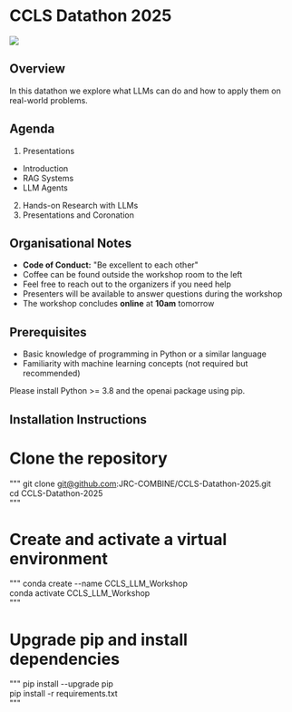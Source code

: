 # CCLS Datathon 2025

![](https://www.ccls.rwth-aachen.de/global/show_picture.asp?id=aaaaaaaabzrelhf)

## Overview

In this datathon we explore what LLMs can do and how to apply them on real-world problems.

## Agenda

1. Presentations
- Introduction
- RAG Systems
- LLM Agents
2. Hands-on Research with LLMs
3. Presentations and Coronation

## Organisational Notes
- **Code of Conduct:** "Be excellent to each other" 
- Coffee can be found outside the workshop room to the left
- Feel free to reach out to the organizers if you need help
- Presenters will be available to answer questions during the workshop
- The workshop concludes **online** at **10am** tomorrow

## Prerequisites

* Basic knowledge of programming in Python or a similar language
* Familiarity with machine learning concepts (not required but recommended)

Please install Python >= 3.8 and the openai package using pip.

## Installation Instructions <br>
# Clone the repository <br>
"""
git clone git@github.com:JRC-COMBINE/CCLS-Datathon-2025.git <br>
cd CCLS-Datathon-2025 <br>
"""    
# Create and activate a virtual environment <br>
"""
conda create --name CCLS_LLM_Workshop <br>
conda activate CCLS_LLM_Workshop <br>
"""

# Upgrade pip and install dependencies <br>
"""
pip install --upgrade pip <br>
pip install -r requirements.txt <br>
"""
